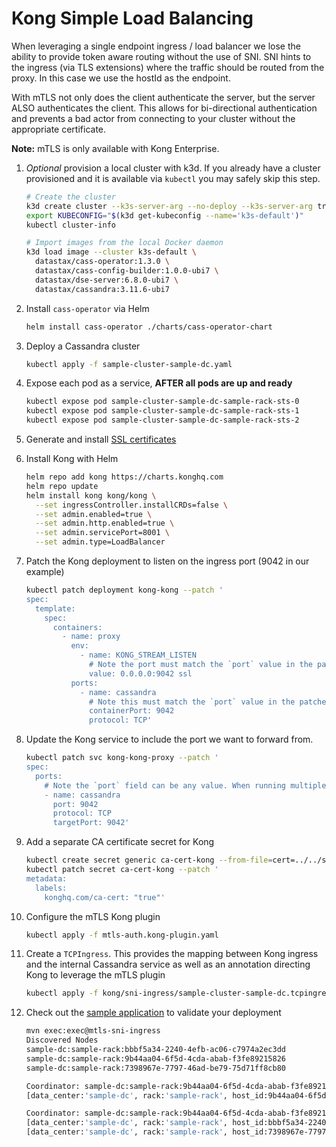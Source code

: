 # Kong Simple Load Balancing

When leveraging a single endpoint ingress / load balancer we lose the ability to provide token aware routing without the use of SNI. SNI hints to the ingress (via TLS extensions) where the traffic should be routed from the proxy. In this case we use the hostId as the endpoint.

With mTLS not only does the client authenticate the server, but the server ALSO authenticates the client. This allows for bi-directional authentication and prevents a bad actor from connecting to your cluster without the appropriate certificate.

**Note:** mTLS is only available with Kong Enterprise.

1. _Optional_ provision a local cluster with k3d. If you already have a cluster provisioned and it is available via `kubectl` you may safely skip this step.

    ```bash
    # Create the cluster
    k3d create cluster --k3s-server-arg --no-deploy --k3s-server-arg traefik
    export KUBECONFIG="$(k3d get-kubeconfig --name='k3s-default')"
    kubectl cluster-info

    # Import images from the local Docker daemon
    k3d load image --cluster k3s-default \
      datastax/cass-operator:1.3.0 \
      datastax/cass-config-builder:1.0.0-ubi7 \
      datastax/dse-server:6.8.0-ubi7 \
      datastax/cassandra:3.11.6-ubi7
    ```

1. Install `cass-operator` via Helm

    ```bash
    helm install cass-operator ./charts/cass-operator-chart
    ```

1. Deploy a Cassandra cluster

    ```bash
    kubectl apply -f sample-cluster-sample-dc.yaml
    ```

1. Expose each pod as a service, **AFTER all pods are up and ready**

    ```bash
    kubectl expose pod sample-cluster-sample-dc-sample-rack-sts-0
    kubectl expose pod sample-cluster-sample-dc-sample-rack-sts-1
    kubectl expose pod sample-cluster-sample-dc-sample-rack-sts-2
    ```

1. Generate and install [SSL certificates](../../ssl)

1. Install Kong with Helm

    ```bash
    helm repo add kong https://charts.konghq.com
    helm repo update
    helm install kong kong/kong \
      --set ingressController.installCRDs=false \
      --set admin.enabled=true \
      --set admin.http.enabled=true \
      --set admin.servicePort=8001 \
      --set admin.type=LoadBalancer
    ```

1. Patch the Kong deployment to listen on the ingress port (9042 in our example)
   
    ```bash
    kubectl patch deployment kong-kong --patch '
    spec:
      template:
        spec:
          containers:
            - name: proxy
              env:
                - name: KONG_STREAM_LISTEN
                  # Note the port must match the `port` value in the patched service
                  value: 0.0.0.0:9042 ssl
              ports:
                - name: cassandra
                  # Note this must match the `port` value in the patched service
                  containerPort: 9042
                  protocol: TCP'
    ```

1. Update the Kong service to include the port we want to forward from.

    ```bash
    kubectl patch svc kong-kong-proxy --patch '
    spec:
      ports:
        # Note the `port` field can be any value. When running multiple clusters they must be different. `targetPort` *must* match the port C* is listening on, default: 9042
        - name: cassandra
          port: 9042
          protocol: TCP
          targetPort: 9042'
    ```

1. Add a separate CA certificate secret for Kong
    
    ```bash
    kubectl create secret generic ca-cert-kong --from-file=cert=../../ssl/ca.pem --from-literal=id=d5551f47-b4b9-4103-adeb-3e462d1ddd8b
    kubectl patch secret ca-cert-kong --patch '
    metadata:
      labels:
        konghq.com/ca-cert: "true"'
    ```

1. Configure the mTLS Kong plugin
    
    ```bash
    kubectl apply -f mtls-auth.kong-plugin.yaml
    ```

1. Create a `TCPIngress`. This provides the mapping between Kong ingress and the internal Cassandra service as well as an annotation directing Kong to leverage the mTLS plugin

    ```bash
    kubectl apply -f kong/sni-ingress/sample-cluster-sample-dc.tcpingress.yaml
    ```

1. Check out the [sample application](../../sample-java-application) to validate your deployment
    
    ```bash
    mvn exec:exec@mtls-sni-ingress
    Discovered Nodes
    sample-dc:sample-rack:bbbf5a34-2240-4efb-ac06-c7974a2ec3dd
    sample-dc:sample-rack:9b44aa04-6f5d-4cda-abab-f3fe89215826
    sample-dc:sample-rack:7398967e-7797-46ad-be79-75d71ff8cb80

    Coordinator: sample-dc:sample-rack:9b44aa04-6f5d-4cda-abab-f3fe89215826
    [data_center:'sample-dc', rack:'sample-rack', host_id:9b44aa04-6f5d-4cda-abab-f3fe89215826, release_version:'3.11.6']

    Coordinator: sample-dc:sample-rack:9b44aa04-6f5d-4cda-abab-f3fe89215826
    [data_center:'sample-dc', rack:'sample-rack', host_id:bbbf5a34-2240-4efb-ac06-c7974a2ec3dd, release_version:'3.11.6']
    [data_center:'sample-dc', rack:'sample-rack', host_id:7398967e-7797-46ad-be79-75d71ff8cb80, release_version:'3.11.6']
    ```

